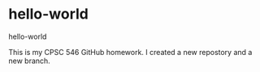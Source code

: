 # hello-world
hello-world

This is my CPSC 546 GitHub homework. I created a new repostory and a new branch.
